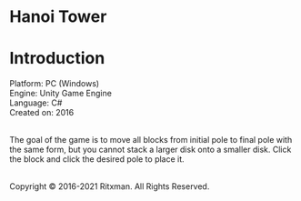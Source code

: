 # Hanoi Tower

<h1>Introduction</h1>
Platform: PC (Windows)<br/>
Engine: Unity Game Engine<br/>
Language: C#<br/>
Created on: 2016<br/><br/>

The goal of the game is to move all blocks from initial pole to final pole with the same form, but you cannot stack a larger disk onto a smaller disk. Click the block and click the desired pole to place it.<br/><br/>

Copyright © 2016-2021 Ritxman. All Rights Reserved.
